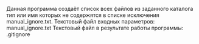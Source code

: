 Данная программа создаёт список всех файлов из заданного каталога тип или имя которых не содержятся в списке исключения manual_ignore.txt. Текстовый файл входных параметров: manual_ignore.txt Текстовый файл в результате работы программы: .gitignore
